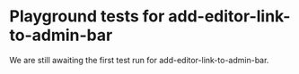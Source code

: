 # Playground tests for add-editor-link-to-admin-bar
We are still awaiting the first test run for add-editor-link-to-admin-bar.
